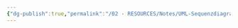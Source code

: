 ```yaml
---
{"dg-publish":true,"permalink":"/02 - RESOURCES/Notes/UML-Sequenzdiagramme/","tags":["UML/Sequenzdiagramme","empty"],"noteIcon":"","updated":"2024-11-06T11:32:54.649+01:00"}
---
```


